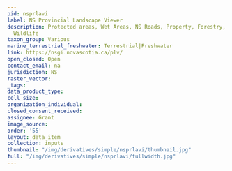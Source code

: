 ```yaml
---
pid: nsprlavi
label: NS Provincial Landscape Viewer
description: Protected areas, Wet Areas, NS Roads, Property, Forestry, Crown Land,
  Wildlife
taxon_group: Various
marine_terrestrial_freshwater: Terrestrial|Freshwater
link: https://nsgi.novascotia.ca/plv/
open_closed: Open
contact_email: na
jurisdiction: NS
raster_vector: 
_tags: 
data_product_type: 
cell_size: 
organization_individual: 
closed_consent_received: 
assignee: Grant
image_source: 
order: '55'
layout: data_item
collection: inputs
thumbnail: "/img/derivatives/simple/nsprlavi/thumbnail.jpg"
full: "/img/derivatives/simple/nsprlavi/fullwidth.jpg"
---
```

